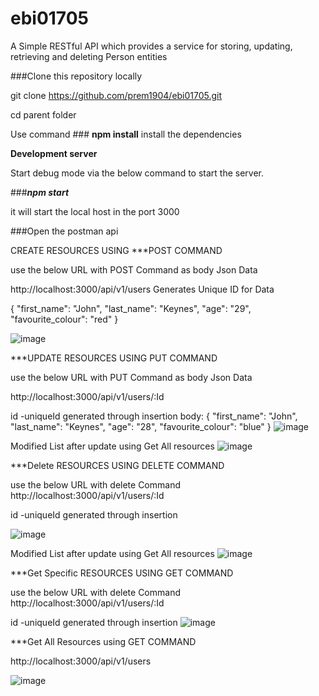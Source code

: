 # ebi01705
A Simple RESTful API which provides a service for storing, updating,
retrieving and deleting Person entities

###Clone this repository locally

git clone https://github.com/prem1904/ebi01705.git

cd parent folder 

Use command  ### **npm install**
install the dependencies 

**Development server**

Start debug mode
via the below command to start the server.

###***npm start***  

it will start the local host in the port 3000 

###Open the postman api 

CREATE RESOURCES USING ***POST COMMAND

use the below URL  with POST Command  as body Json Data

http://localhost:3000/api/v1/users  Generates Unique ID for Data


 {
 "first_name": "John",
 "last_name": "Keynes",
 "age": "29",
 "favourite_colour": "red"
 }


![image](https://user-images.githubusercontent.com/13142257/107215780-c66e6f00-6a31-11eb-8136-39d145aa946a.png)

***UPDATE RESOURCES USING PUT COMMAND

use the below URL  with PUT Command  as body Json Data

http://localhost:3000/api/v1/users/:Id

id -uniqueId generated through insertion
body:
 {
 "first_name": "John",
 "last_name": "Keynes",
 "age": "28",
 "favourite_colour": "blue"
 }
 ![image](https://user-images.githubusercontent.com/13142257/107217368-151d0880-6a34-11eb-8934-b213a6756e7c.png)
 
 Modified List after update using Get All resources
 ![image](https://user-images.githubusercontent.com/13142257/107217582-5f05ee80-6a34-11eb-968f-f905d51cc848.png)
 
***Delete RESOURCES USING DELETE COMMAND

use the below URL  with delete Command  
http://localhost:3000/api/v1/users/:Id

id -uniqueId generated through insertion

![image](https://user-images.githubusercontent.com/13142257/107217694-8a88d900-6a34-11eb-89dd-d974506cfd8e.png)

 Modified List after update using Get All resources
 ![image](https://user-images.githubusercontent.com/13142257/107217807-b906b400-6a34-11eb-8ca6-6aefd468da29.png)

***Get Specific RESOURCES USING GET COMMAND

use the below URL  with delete Command  
http://localhost:3000/api/v1/users/:Id

id -uniqueId generated through insertion
![image](https://user-images.githubusercontent.com/13142257/107217134-c0798d80-6a33-11eb-8790-23deea4ed8f0.png)

***Get All Resources using GET COMMAND

http://localhost:3000/api/v1/users

![image](https://user-images.githubusercontent.com/13142257/107217012-945e0c80-6a33-11eb-8dde-ae2fb4afb655.png)

 
 
